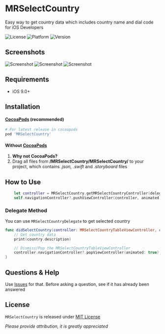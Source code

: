 # MRSelectCountry
Easy way to get country data which includes country name and dial code for iOS Developers

![License](https://img.shields.io/cocoapods/l/MRSelectCountry.svg) 
![Platform](https://img.shields.io/cocoapods/p/MRSelectCountry.svg)
![Version](https://img.shields.io/cocoapods/v/MRSelectCountry.svg)

## Screenshots

![Screenshot](https://github.com/mrazam110/MRSelectCountry/blob/master/screenshots/1.png) ![Screenshot](https://github.com/mrazam110/MRSelectCountry/blob/master/screenshots/2.png) ![Screenshot](https://github.com/mrazam110/MRSelectCountry/blob/master/screenshots/3.png)


## Requirements

* iOS 9.0+

## Installation

#### [CocoaPods](https://cocoapods.org/) (recommended)

````ruby
# For latest release in cocoapods
pod 'MRSelectCountry'
````

#### Without [CocoaPods](https://cocoapods.org/)

1. **Why not CocoaPods?**
2. Drag all files from **/MRSelectCountry/MRSelectCountry/** to your project, which contains *.json, .swift* and *.storyboard* files

## How to Use

````swift
    let controller = MRSelectCountry.getMRSelectCountryController(delegate: self)
    self.navigationController?.pushViewController(controller, animated: true)
````

### Delegate Method

You can use `MRSelectCountryDelegate` to get selected country
````swift
func didSelectCountry(controller: MRSelectCountryTableViewController, country: MRCountry) {
    // Get country data
    print(country.description)

    // Dismiss/Pop the MRSelectCountryTableViewController
    controller.navigationController?.popViewController(animated: true)
}
````

## Questions & Help

Use [Issues](https://github.com/mrazam110/MRSelectCounttry/issues) for that. Before asking a question, see if it has already been answered

## License

`MRSelectCountry` is released under [MIT License](https://github.com/mrazam110/MRSelectCounttry/blob/master/LICENSE)

*Please provide attribution, it is greatly appreciated*
